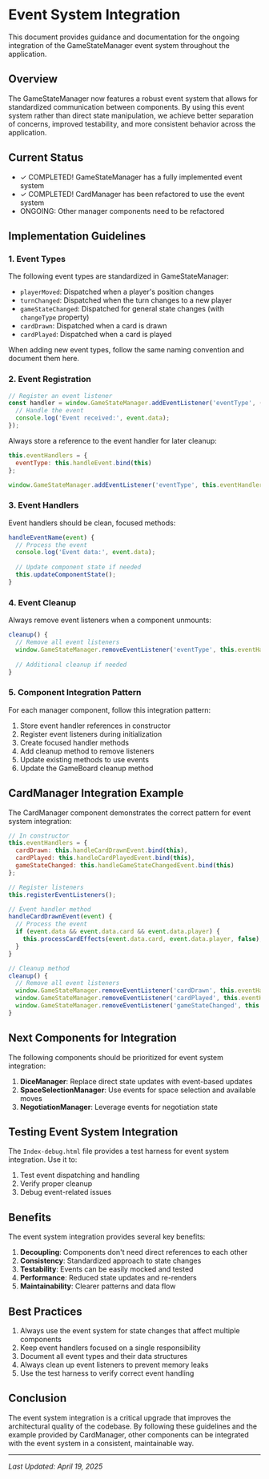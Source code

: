 # Event System Integration

This document provides guidance and documentation for the ongoing integration of the GameStateManager event system throughout the application.

## Overview

The GameStateManager now features a robust event system that allows for standardized communication between components. By using this event system rather than direct state manipulation, we achieve better separation of concerns, improved testability, and more consistent behavior across the application.

## Current Status

- ✓ COMPLETED! GameStateManager has a fully implemented event system
- ✓ COMPLETED! CardManager has been refactored to use the event system
- ONGOING: Other manager components need to be refactored 

## Implementation Guidelines

### 1. Event Types

The following event types are standardized in GameStateManager:

- `playerMoved`: Dispatched when a player's position changes
- `turnChanged`: Dispatched when the turn changes to a new player
- `gameStateChanged`: Dispatched for general state changes (with `changeType` property)
- `cardDrawn`: Dispatched when a card is drawn
- `cardPlayed`: Dispatched when a card is played

When adding new event types, follow the same naming convention and document them here.

### 2. Event Registration

```javascript
// Register an event listener
const handler = window.GameStateManager.addEventListener('eventType', (event) => {
  // Handle the event
  console.log('Event received:', event.data);
});
```

Always store a reference to the event handler for later cleanup:

```javascript
this.eventHandlers = {
  eventType: this.handleEvent.bind(this)
};

window.GameStateManager.addEventListener('eventType', this.eventHandlers.eventType);
```

### 3. Event Handlers

Event handlers should be clean, focused methods:

```javascript
handleEventName(event) {
  // Process the event
  console.log('Event data:', event.data);
  
  // Update component state if needed
  this.updateComponentState();
}
```

### 4. Event Cleanup

Always remove event listeners when a component unmounts:

```javascript
cleanup() {
  // Remove all event listeners
  window.GameStateManager.removeEventListener('eventType', this.eventHandlers.eventType);
  
  // Additional cleanup if needed
}
```

### 5. Component Integration Pattern

For each manager component, follow this integration pattern:

1. Store event handler references in constructor
2. Register event listeners during initialization
3. Create focused handler methods
4. Add cleanup method to remove listeners
5. Update existing methods to use events
6. Update the GameBoard cleanup method

## CardManager Integration Example

The CardManager component demonstrates the correct pattern for event system integration:

```javascript
// In constructor
this.eventHandlers = {
  cardDrawn: this.handleCardDrawnEvent.bind(this),
  cardPlayed: this.handleCardPlayedEvent.bind(this),
  gameStateChanged: this.handleGameStateChangedEvent.bind(this)
};

// Register listeners
this.registerEventListeners();

// Event handler method
handleCardDrawnEvent(event) {
  // Process the event
  if (event.data && event.data.card && event.data.player) {
    this.processCardEffects(event.data.card, event.data.player, false);
  }
}

// Cleanup method
cleanup() {
  // Remove all event listeners
  window.GameStateManager.removeEventListener('cardDrawn', this.eventHandlers.cardDrawn);
  window.GameStateManager.removeEventListener('cardPlayed', this.eventHandlers.cardPlayed);
  window.GameStateManager.removeEventListener('gameStateChanged', this.eventHandlers.gameStateChanged);
}
```

## Next Components for Integration

The following components should be prioritized for event system integration:

1. **DiceManager**: Replace direct state updates with event-based updates
2. **SpaceSelectionManager**: Use events for space selection and available moves
3. **NegotiationManager**: Leverage events for negotiation state

## Testing Event System Integration

The `Index-debug.html` file provides a test harness for event system integration. Use it to:

1. Test event dispatching and handling
2. Verify proper cleanup
3. Debug event-related issues

## Benefits

The event system integration provides several key benefits:

1. **Decoupling**: Components don't need direct references to each other
2. **Consistency**: Standardized approach to state changes
3. **Testability**: Events can be easily mocked and tested
4. **Performance**: Reduced state updates and re-renders
5. **Maintainability**: Clearer patterns and data flow

## Best Practices

1. Always use the event system for state changes that affect multiple components
2. Keep event handlers focused on a single responsibility
3. Document all event types and their data structures
4. Always clean up event listeners to prevent memory leaks
5. Use the test harness to verify correct event handling

## Conclusion

The event system integration is a critical upgrade that improves the architectural quality of the codebase. By following these guidelines and the example provided by CardManager, other components can be integrated with the event system in a consistent, maintainable way.

---

*Last Updated: April 19, 2025*
